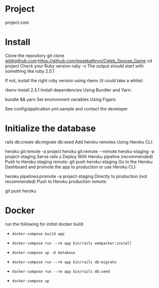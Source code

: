 # Project
project.com

# Install
Clone the repository
git clone git@github.com:https://github.com/jessekathryn/Celeb_Spouse_Game
cd project
Check your Ruby version
ruby -v
The output should start with something like ruby 2.5.1

If not, install the right ruby version using rbenv (it could take a while):

rbenv install 2.5.1
Install dependencies
Using Bundler and Yarn:

bundle && yarn
Set environment variables
Using Figaro:

See config/application.yml.sample and contact the developer

# Initialize the database
rails db:create db:migrate db:seed
Add heroku remotes
Using Heroku CLI:

heroku git:remote -a project
heroku git:remote --remote heroku-staging -a project-staging
Serve
rails s
Deploy
With Heroku pipeline (recommended)
Push to Heroku staging remote:
git push heroku-staging
Go to the Heroku Dashboard and promote the app to production or use Heroku CLI:

heroku pipelines:promote -a project-staging
Directly to production (not recommended)
Push to Heroku production remote:

git push heroku

# Docker

run the following for *initial* docker build

- `docker-compose build app`

- `docker-compose run --rm app bin/rails webpacker:install`

- `docker-compose up -d database`

- `docker-compose run --rm app bin/rails db:migrate`

- `docker-compose run --rm app bin/rails db:seed`

- `docker-compose up`
